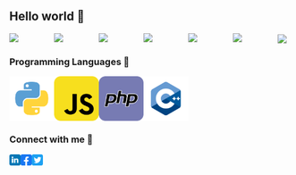 ## Hello world 👋

<img align="left" width="80px" src="https://avatars.dicebear.com/api/initials/I.svg" />
<img align="left" width="80px" src="https://avatars.dicebear.com/api/initials/_.svg" />
<img align="left" width="80px" src="https://avatars.dicebear.com/api/initials/am.svg" />
<img align="left" width="80px" src="https://avatars.dicebear.com/api/initials/_.svg" />
<img align="left" width="80px" src="https://avatars.dicebear.com/api/initials/Ma.svg" />
<img align="left" width="80px" src="https://avatars.dicebear.com/api/initials/rt.svg" />
<img align="center" width="80px" src="https://avatars.dicebear.com/api/initials/in.svg" />

### Programming Languages 🐍
<img align="left" width="80px" src="https://raw.githubusercontent.com/edent/SuperTinyIcons/fa85669367bb1182ad208b7c2fed85ba05d574bb/images/svg/python.svg" />
<img align="left" width="80px" src="https://raw.githubusercontent.com/edent/SuperTinyIcons/fa85669367bb1182ad208b7c2fed85ba05d574bb/images/svg/javascript.svg" />
<img align="left" width="80px" src="https://raw.githubusercontent.com/edent/SuperTinyIcons/fa85669367bb1182ad208b7c2fed85ba05d574bb/images/svg/php.svg" />
<img align="center" width="80px" src="https://raw.githubusercontent.com/edent/SuperTinyIcons/fa85669367bb1182ad208b7c2fed85ba05d574bb/images/svg/cplusplus.svg" />

### Connect with me 🔗

<a href="https://www.linkedin.com/in/nitram-dev/">
  <img align="left" height="20px" src="https://raw.githubusercontent.com/edent/SuperTinyIcons/099dc12b59179d07d534069bc8551718f786d91a/images/svg/linkedin.svg" />
</a>
<a href="https://www.facebook.com/nitram.dev/">
  <img align="left" height="20px" src="https://raw.githubusercontent.com/edent/SuperTinyIcons/099dc12b59179d07d534069bc8551718f786d91a/images/svg/facebook.svg"/>
</a>
<a href="https://twitter.com/nitram_dev">
  <img align="left" height="20px" src="https://raw.githubusercontent.com/edent/SuperTinyIcons/099dc12b59179d07d534069bc8551718f786d91a/images/svg/twitter.svg"/>
</a>

